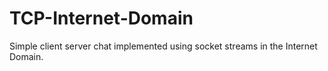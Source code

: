 # TCP-Internet-Domain
Simple client server chat implemented using socket streams in the Internet Domain.

